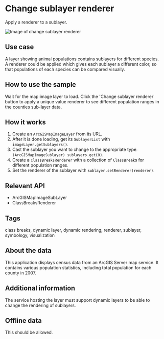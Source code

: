 # Change sublayer renderer

Apply a renderer to a sublayer.

![Image of change sublayer renderer](ChangeSublayerRenderer.png)

## Use case

A layer showing animal populations contains sublayers for different species. A renderer could be applied which gives each sublayer a different color, so that populations of each species can be compared visually.

## How to use the sample

Wait for the map image layer to load. Click the 'Change sublayer renderer' button to apply a unique value renderer to see different population ranges in the counties sub-layer data.

## How it works

1. Create an `ArcGISMapImageLayer` from its URL.
2. After it is done loading, get its `SublayerList` with `imageLayer.getSublayers()`.
3. Cast the sublayer you want to change to the appropriate type: `(ArcGISMapImageSublayer) sublayers.get(0)`.
4. Create a `ClassBreaksRenderer` with a collection of `ClassBreak`s for different population ranges.
5. Set the renderer of the sublayer with `sublayer.setRenderer(renderer)`.

## Relevant API

* ArcGISMapImageSubLayer
* ClassBreaksRenderer

## Tags

class breaks, dynamic layer, dynamic rendering, renderer, sublayer, symbology, visualization

## About the data

This application displays census data from an ArcGIS Server map service. It contains various population statistics, including total population for each county in 2007.

## Additional information

The service hosting the layer must support dynamic layers to be able to change the rendering of sublayers.

## Offline data

This should be allowed. 
